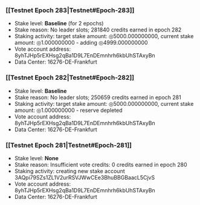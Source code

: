 ### [[Testnet Epoch 283|Testnet#Epoch-283]]
* Stake level: **Baseline** (for 2 epochs)
* Stake reason: No leader slots; 281840 credits earned in epoch 282
* Staking activity: target stake amount: ◎5000.000000000, current stake amount: ◎1.000000000 - adding ◎4999.000000000
* Vote account address: 8yhTJHp5rEXHsg2qBa1D9L7EnDEmnhrh6kbUhSTAxyBn
* Data Center: 16276-DE-Frankfurt
### [[Testnet Epoch 282|Testnet#Epoch-282]]
* Stake level: **Baseline**
* Stake reason: No leader slots; 250659 credits earned in epoch 281
* Staking activity: target stake amount: ◎5000.000000000, current stake amount: ◎1.000000000 - reserve depleted
* Vote account address: 8yhTJHp5rEXHsg2qBa1D9L7EnDEmnhrh6kbUhSTAxyBn
* Data Center: 16276-DE-Frankfurt
### [[Testnet Epoch 281|Testnet#Epoch-281]]
* Stake level: **None**
* Stake reason: Insufficient vote credits: 0 credits earned in epoch 280
* Staking activity: creating new stake account 3AQpi79SZs1ZL1V2urRSVJWwCEe3BhuBBGBaacL5CjvS
* Vote account address: 8yhTJHp5rEXHsg2qBa1D9L7EnDEmnhrh6kbUhSTAxyBn
* Data Center: 16276-DE-Frankfurt